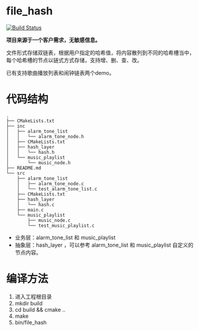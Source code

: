 # file_hash

[![Build Status](https://travis-ci.org/chengdanhao/file_hash.svg?branch=master)](https://travis-ci.org/chengdanhao/file_hash)

**项目来源于一个客户需求，无敏感信息。**

文件形式存储双链表，根据用户指定的哈希值，将内容散列到不同的哈希槽当中，每个哈希槽的节点以链式方式存储，支持增、删、查、改。

已有支持歌曲播放列表和闹钟链表两个demo。


# 代码结构
```
.
├── CMakeLists.txt
├── inc
│   ├── alarm_tone_list
│   │   └── alarm_tone_node.h
│   ├── CMakeLists.txt
│   ├── hash_layer
│   │   └── hash.h
│   └── music_playlist
│       └── music_node.h
├── README.md
└── src
    ├── alarm_tone_list
    │   ├── alarm_tone_node.c
    │   └── test_alarm_tone_list.c
    ├── CMakeLists.txt
    ├── hash_layer
    │   └── hash.c
    ├── main.c
    └── music_playlist
        ├── music_node.c
        └── test_music_playlist.c
```
- 业务层：alarm_tone_list 和 music_playlist
- 抽象层：hash_layer ，可以参考 alarm_tone_list 和 music_playlist 自定义的节点内容。

# 编译方法
1. 进入工程根目录
2. mkdir build
3. cd build && cmake ..
4. make
5. bin/file_hash
